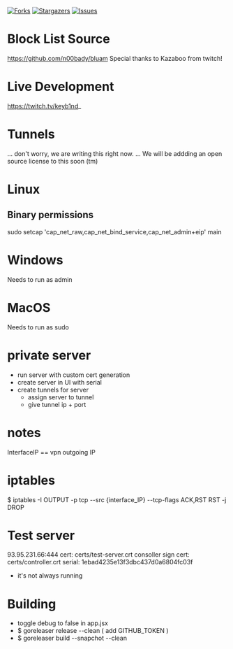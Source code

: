 [![Forks][forks-shield]][forks-url]
[![Stargazers][stars-shield]][stars-url]
[![Issues][issues-shield]][issues-url]

# Block List Source
https://github.com/n00bady/bluam
Special thanks to Kazaboo from twitch!

# Live Development
https://twitch.tv/keyb1nd_

# Tunnels
... don't worry, we are writing this right now.
... We will be addding an open source license to this soon (tm)

# Linux
## Binary permissions
sudo setcap 'cap_net_raw,cap_net_bind_service,cap_net_admin+eip' main

# Windows
Needs to run as admin

# MacOS
Needs to run as sudo

# private server
 - run server with custom cert generation
 - create server in UI with serial
 - create tunnels for server
    - assign server to tunnel
    - give tunnel ip + port

# notes
InterfaceIP == vpn outgoing IP

# iptables
$ iptables -I OUTPUT -p tcp --src {interface_IP} --tcp-flags ACK,RST RST -j DROP


# Test server
93.95.231.66:444
cert: certs/test-server.crt
consoller sign cert: certs/controller.crt
serial: 1ebad4235e13f3dbc437d0a6804fc03f
- it's not always running

# Building
 - toggle debug to false in app.jsx
 - $ goreleaser release --clean ( add GITHUB_TOKEN )
 - $ goreleaser build --snapchot --clean 





[forks-shield]: https://img.shields.io/github/forks/tunnels-is/tunnels?style=for-the-badge&logo=github
[forks-url]: https://github.com/tunnels-is/tunnels/network/members
[stars-shield]: https://img.shields.io/github/stars/tunnels-is/tunnels?style=for-the-badge&logo=github
[stars-url]: https://github.com/tunnels-is/tunnels/stargazers
[issues-shield]: https://img.shields.io/github/issues/tunnels-is/tunnels?style=for-the-badge&logo=github
[issues-url]: https://github.com/tunnels-is/tunnels/issues

